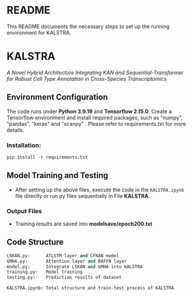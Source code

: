 # README #
This README documents the necessary steps to set up the running environment for KALSTRA.

# KALSTRA
*A Novel Hybrid Architecture Integrating KAN and Sequential-Transformer for Robust Cell Type Annotation in Cross-Species Transcriptomics*

## Environment Configuration
The code runs under **Python 3.9.19** and **Tensorflow 2.15.0**. Create a Tensorflow environment and install required packages, such as "numpy", "pandas", "keras" and "scanpy" .
Please refer to requirements.txt for more details.

### Installation:
```python
pip install -r requirements.txt
```
## Model Training and Testing
* After setting up the above files, execute the code in the `KALSTRA.ipynb` file directly or run py files sequentially in File **KALSTRA**.

### Output Files
* Training results are saved into **modelsave/epoch200.txt**

## Code Structure

```python
LSKAN.py:      ATLSTM layer and CFKAN model
GMHA.py:       Attention layer and BAFFN layer
model.py:      Integrate LSKAN and GMHA into KALSTRA
training.py:   Model training
testing.py:    Prediction results of dataset
```
```ipynb
KALSTRA.ipynb: Total structure and train-test process of KALSTRA
```

